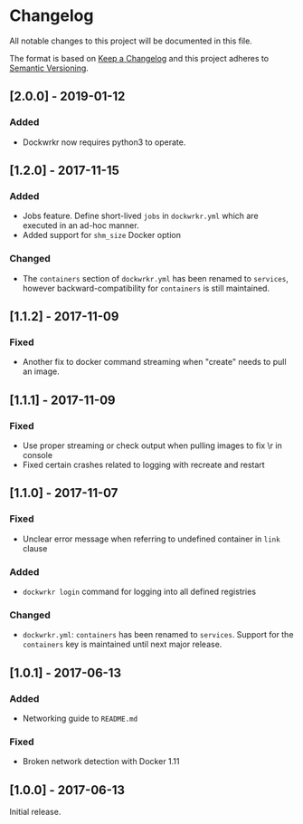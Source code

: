 # Changelog
All notable changes to this project will be documented in this file.

The format is based on [Keep a Changelog](http://keepachangelog.com/en/1.0.0/)
and this project adheres to [Semantic Versioning](http://semver.org/spec/v2.0.0.html).

## [2.0.0] - 2019-01-12

### Added
- Dockwrkr now requires python3 to operate.

## [1.2.0] - 2017-11-15
### Added
- Jobs feature. Define short-lived `jobs` in `dockwrkr.yml` which are executed
  in an ad-hoc manner.
- Added support for `shm_size` Docker option

### Changed
- The `containers` section of `dockwrkr.yml` has been renamed to `services`, however backward-compatibility for `containers` is still maintained.

## [1.1.2] - 2017-11-09

### Fixed
- Another fix to docker command streaming when "create" needs to pull an image.

## [1.1.1] - 2017-11-09

### Fixed
- Use proper streaming or check output when pulling images to fix \r in console
- Fixed certain crashes related to logging with recreate and restart

## [1.1.0] - 2017-11-07
### Fixed
- Unclear error message when referring to undefined container in `link` clause

### Added
- `dockwrkr login` command for logging into all defined registries

### Changed
- `dockwrkr.yml`: `containers` has been renamed to `services`. Support for the
  `containers` key is maintained until next major release.

## [1.0.1] - 2017-06-13

### Added
- Networking guide to `README.md`

### Fixed
- Broken network detection with Docker 1.11

## [1.0.0] - 2017-06-13

Initial release.

